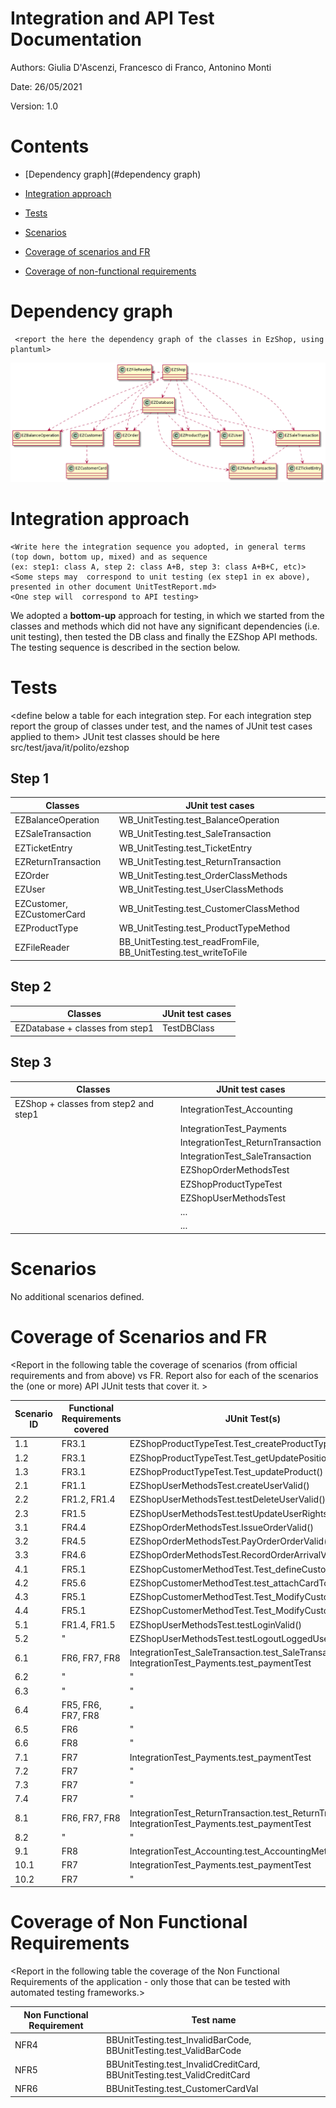 # Integration and API Test Documentation

Authors: Giulia D'Ascenzi, Francesco di Franco, Antonino Monti

Date: 26/05/2021

Version: 1.0

# Contents

- [Dependency graph](#dependency graph)

- [Integration approach](#integration)

- [Tests](#tests)

- [Scenarios](#scenarios)

- [Coverage of scenarios and FR](#scenario-coverage)
- [Coverage of non-functional requirements](#nfr-coverage)

# Dependency graph

     <report the here the dependency graph of the classes in EzShop, using plantuml>

![dependency graph](TestingPNGs/dependencyGraph.png)

# Integration approach

    <Write here the integration sequence you adopted, in general terms (top down, bottom up, mixed) and as sequence
    (ex: step1: class A, step 2: class A+B, step 3: class A+B+C, etc)> 
    <Some steps may  correspond to unit testing (ex step1 in ex above), presented in other document UnitTestReport.md>
    <One step will  correspond to API testing>

We adopted a **bottom-up** approach for testing, in which we started from the classes and methods which did not have any significant dependencies (i.e. unit testing), then tested the DB class and finally the EZShop API methods. The testing sequence is described in the section below.

#  Tests

<define below a table for each integration step. For each integration step report the group of classes under test, and the names of
JUnit test cases applied to them> JUnit test classes should be here src/test/java/it/polito/ezshop

## Step 1
| Classes  | JUnit test cases |
|--|--|
|EZBalanceOperation|WB_UnitTesting.test_BalanceOperation|
|EZSaleTransaction|WB_UnitTesting.test_SaleTransaction|
|EZTicketEntry|WB_UnitTesting.test_TicketEntry|
|EZReturnTransaction|WB_UnitTesting.test_ReturnTransaction|
|EZOrder|WB_UnitTesting.test_OrderClassMethods|
|EZUser|WB_UnitTesting.test_UserClassMethods|
|EZCustomer, EZCustomerCard|WB_UnitTesting.test_CustomerClassMethod|
|EZProductType|WB_UnitTesting.test_ProductTypeMethod|
|EZFileReader|BB_UnitTesting.test_readFromFile, BB_UnitTesting.test_writeToFile|


## Step 2
| Classes  | JUnit test cases |
|--|--|
|EZDatabase + classes from step1|TestDBClass|


## Step 3

| Classes  | JUnit test cases |
|--|--|
|EZShop + classes from step2 and step1|IntegrationTest_Accounting|
||IntegrationTest_Payments|
||IntegrationTest_ReturnTransaction|
||IntegrationTest_SaleTransaction|
||EZShopOrderMethodsTest|
||EZShopProductTypeTest|
||EZShopUserMethodsTest|
||...|
||...|


# Scenarios

No additional scenarios defined.

# Coverage of Scenarios and FR

<Report in the following table the coverage of  scenarios (from official requirements and from above) vs FR.
Report also for each of the scenarios the (one or more) API JUnit tests that cover it. >


| Scenario ID | Functional Requirements covered | JUnit  Test(s) |
| ----------- | ------------------------------- | ----------- |
|  1.1      | FR3.1                 | EZShopProductTypeTest.Test_createProductType()            |
|  1.2      | FR3.1                         |         EZShopProductTypeTest.Test_getUpdatePosition()    |
| 1.3      |      FR3.1                           |         EZShopProductTypeTest.Test_updateProduct()    |
| 2.1      | FR1.1 | EZShopUserMethodsTest.createUserValid() |
| 2.2    | FR1.2, FR1.4 | EZShopUserMethodsTest.testDeleteUserValid() |
| 2.3      | FR1.5 | EZShopUserMethodsTest.testUpdateUserRightsValid() |
| 3.1 | FR4.4 | EZShopOrderMethodsTest.IssueOrderValid() |
| 3.2 | FR4.5 | EZShopOrderMethodsTest.PayOrderOrderValid() |
| 3.3 | FR4.6 | EZShopOrderMethodsTest.RecordOrderArrivalValid() |
| 4.1 | FR5.1 | EZShopCustomerMethodTest.Test_defineCustomer() |
| 4.2 | FR5.6 | EZShopCustomerMethodTest.test_attachCardToCustomer()|
| 4.3 | FR5.1| EZShopCustomerMethodTest.Test_ModifyCustomer() |
| 4.4 | FR5.1| EZShopCustomerMethodTest.Test_ModifyCustomer()|
| 5.1 | FR1.4, FR1.5 | EZShopUserMethodsTest.testLoginValid() |
| 5.2 | " | EZShopUserMethodsTest.testLogoutLoggedUsers() |
| 6.1 | FR6, FR7, FR8 | IntegrationTest_SaleTransaction.test_SaleTransactions, <br/>IntegrationTest_Payments.test_paymentTest |
| 6.2 | " | " |
| 6.3 | " | " |
| 6.4 | FR5, FR6, FR7, FR8 | " |
| 6.5 | FR6 | " |
| 6.6 | FR8 | "                                                            |
| 7.1 | FR7 | IntegrationTest_Payments.test_paymentTest |
| 7.2 | FR7 | " |
| 7.3 | FR7 | " |
| 7.4 | FR7 | "                                                            |
| 8.1 | FR6, FR7, FR8 | IntegrationTest_ReturnTransaction.test_ReturnTransactions, <br/>IntegrationTest_Payments.test_paymentTest |
| 8.2 | " | " |
| 9.1 | FR8 | IntegrationTest_Accounting.test_AccountingMethods |
| 10.1 | FR7 | IntegrationTest_Payments.test_paymentTest |
| 10.2 | FR7 | " |

# Coverage of Non Functional Requirements

<Report in the following table the coverage of the Non Functional Requirements of the application - only those that can be tested with automated testing frameworks.>

| Non Functional Requirement | Test name                                                    |
| -------------------------- | ------------------------------------------------------------ |
| NFR4                       | BBUnitTesting.test_InvalidBarCode, BBUnitTesting.test_ValidBarCode |
| NFR5                       | BBUnitTesting.test_InvalidCreditCard, BBUnitTesting.test_ValidCreditCard |
| NFR6                       | BBUnitTesting.test_CustomerCardVal              |

